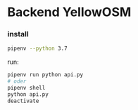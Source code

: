 # Backend YellowOSM

### install
```bash
pipenv --python 3.7
```
run:
```bash
pipenv run python api.py
# oder
pipenv shell
python api.py
deactivate
```
